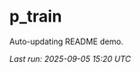 # p_train

Auto-updating README demo.

<!--START_SECTION:status-->
_Last run: 2025-09-05 15:20 UTC_
<!--END_SECTION:status-->

























































































































































































































































































































































































